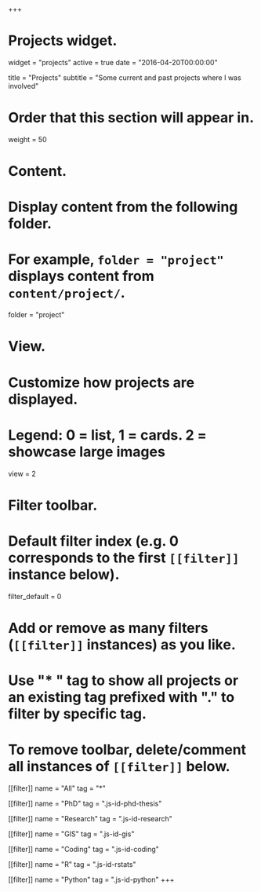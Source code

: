 +++
# Projects widget.
widget = "projects"
active = true
date = "2016-04-20T00:00:00"

title = "Projects"
subtitle = "Some current and past projects where I was involved"

# Order that this section will appear in.
weight = 50

# Content.
# Display content from the following folder.
# For example, `folder = "project"` displays content from `content/project/`.
folder = "project"

# View.
# Customize how projects are displayed.
# Legend: 0 = list, 1 = cards. 2 = showcase large images
view = 2

# Filter toolbar.

# Default filter index (e.g. 0 corresponds to the first `[[filter]]` instance below).
filter_default = 0

# Add or remove as many filters (`[[filter]]` instances) as you like.
# Use "* " tag to show all projects or an existing tag prefixed with "." to filter by specific tag.
# To remove toolbar, delete/comment all instances of `[[filter]]` below.

[[filter]]
  name = "All"
  tag = "*"

[[filter]]
  name = "PhD"
  tag = ".js-id-phd-thesis"

[[filter]]
  name = "Research"
  tag = ".js-id-research"

[[filter]]
  name = "GIS"
  tag = ".js-id-gis"

[[filter]]
  name = "Coding"
  tag = ".js-id-coding"

[[filter]]
    name = "R"
    tag = ".js-id-rstats"

[[filter]]
    name = "Python"
    tag = ".js-id-python"
+++
